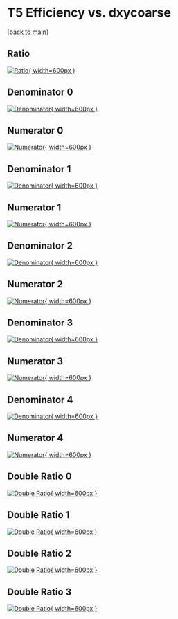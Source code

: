 # T5 Efficiency vs. dxycoarse

[[back to main](./)]



## Ratio

[![Ratio](../mtv/var/T5_xtr_0_1_eff_dxycoarse.png){ width=600px }](../mtv/var/T5_xtr_0_1_eff_dxycoarse.pdf)

## Denominator 0

[![Denominator](../mtv/den/T5_xtr_0_1_eff_dxycoarse_den0.png){ width=600px }](../mtv/den/T5_xtr_0_1_eff_dxycoarse_den0.pdf)

## Numerator 0

[![Numerator](../mtv/num/T5_xtr_0_1_eff_dxycoarse_num0.png){ width=600px }](../mtv/num/T5_xtr_0_1_eff_dxycoarse_num0.pdf)

## Denominator 1

[![Denominator](../mtv/den/T5_xtr_0_1_eff_dxycoarse_den1.png){ width=600px }](../mtv/den/T5_xtr_0_1_eff_dxycoarse_den1.pdf)

## Numerator 1

[![Numerator](../mtv/num/T5_xtr_0_1_eff_dxycoarse_num1.png){ width=600px }](../mtv/num/T5_xtr_0_1_eff_dxycoarse_num1.pdf)

## Denominator 2

[![Denominator](../mtv/den/T5_xtr_0_1_eff_dxycoarse_den2.png){ width=600px }](../mtv/den/T5_xtr_0_1_eff_dxycoarse_den2.pdf)

## Numerator 2

[![Numerator](../mtv/num/T5_xtr_0_1_eff_dxycoarse_num2.png){ width=600px }](../mtv/num/T5_xtr_0_1_eff_dxycoarse_num2.pdf)

## Denominator 3

[![Denominator](../mtv/den/T5_xtr_0_1_eff_dxycoarse_den3.png){ width=600px }](../mtv/den/T5_xtr_0_1_eff_dxycoarse_den3.pdf)

## Numerator 3

[![Numerator](../mtv/num/T5_xtr_0_1_eff_dxycoarse_num3.png){ width=600px }](../mtv/num/T5_xtr_0_1_eff_dxycoarse_num3.pdf)

## Denominator 4

[![Denominator](../mtv/den/T5_xtr_0_1_eff_dxycoarse_den4.png){ width=600px }](../mtv/den/T5_xtr_0_1_eff_dxycoarse_den4.pdf)

## Numerator 4

[![Numerator](../mtv/num/T5_xtr_0_1_eff_dxycoarse_num4.png){ width=600px }](../mtv/num/T5_xtr_0_1_eff_dxycoarse_num4.pdf)

## Double Ratio 0

[![Double Ratio](../mtv/ratio/T5_xtr_0_1_eff_dxycoarse_ratio0.png){ width=600px }](../mtv/ratio/T5_xtr_0_1_eff_dxycoarse_ratio0.pdf)

## Double Ratio 1

[![Double Ratio](../mtv/ratio/T5_xtr_0_1_eff_dxycoarse_ratio1.png){ width=600px }](../mtv/ratio/T5_xtr_0_1_eff_dxycoarse_ratio1.pdf)

## Double Ratio 2

[![Double Ratio](../mtv/ratio/T5_xtr_0_1_eff_dxycoarse_ratio2.png){ width=600px }](../mtv/ratio/T5_xtr_0_1_eff_dxycoarse_ratio2.pdf)

## Double Ratio 3

[![Double Ratio](../mtv/ratio/T5_xtr_0_1_eff_dxycoarse_ratio3.png){ width=600px }](../mtv/ratio/T5_xtr_0_1_eff_dxycoarse_ratio3.pdf)

